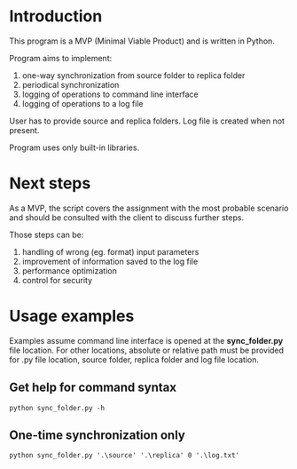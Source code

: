 # Introduction
This program is a MVP (Minimal Viable Product) and is written in Python.

Program aims to implement:
1. one-way synchronization from source folder to replica folder
1. periodical synchronization
1. logging of operations to command line interface
1. logging of operations to a log file

User has to provide source and replica folders. Log file is created when not present.

Program uses only built-in libraries. 

# Next steps
As a MVP, the script covers the assignment with the most probable scenario and should be consulted with the client to discuss further steps.

Those steps can be:
1. handling of wrong (eg. format) input parameters
1. improvement of information saved to the log file 
1. performance optimization
1. control for security

# Usage examples
Examples assume command line interface is opened at the __sync_folder.py__ file location. For other locations, absolute or relative path must be provided for .py file location, source folder, replica folder and log file location.

## Get help for command syntax
```
python sync_folder.py -h
```

## One-time synchronization only
```
python sync_folder.py '.\source' '.\replica' 0 '.\log.txt'
```
